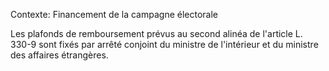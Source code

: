 Contexte: Financement de la campagne électorale

Les plafonds de remboursement prévus au second alinéa de l'article L. 330-9 sont fixés par arrêté conjoint du ministre de l'intérieur et du ministre des affaires étrangères.